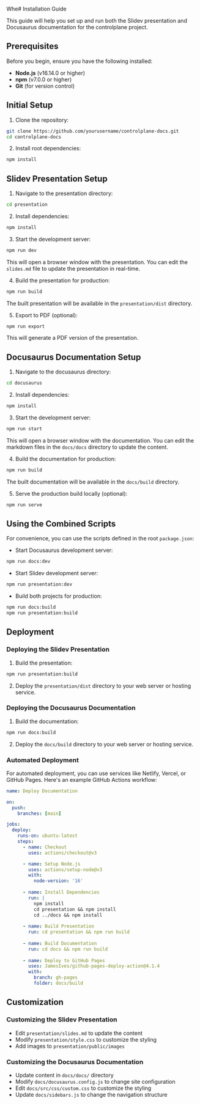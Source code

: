 Whe# Installation Guide

This guide will help you set up and run both the Slidev presentation and Docusaurus documentation for the controlplane project.

## Prerequisites

Before you begin, ensure you have the following installed:

- **Node.js** (v16.14.0 or higher)
- **npm** (v7.0.0 or higher)
- **Git** (for version control)

## Initial Setup

1. Clone the repository:

```bash
git clone https://github.com/yourusername/controlplane-docs.git
cd controlplane-docs
```

2. Install root dependencies:

```bash
npm install
```

## Slidev Presentation Setup

1. Navigate to the presentation directory:

```bash
cd presentation
```

2. Install dependencies:

```bash
npm install
```

3. Start the development server:

```bash
npm run dev
```

This will open a browser window with the presentation. You can edit the `slides.md` file to update the presentation in real-time.

4. Build the presentation for production:

```bash
npm run build
```

The built presentation will be available in the `presentation/dist` directory.

5. Export to PDF (optional):

```bash
npm run export
```

This will generate a PDF version of the presentation.

## Docusaurus Documentation Setup

1. Navigate to the docusaurus directory:

```bash
cd docusaurus
```

2. Install dependencies:

```bash
npm install
```

3. Start the development server:

```bash
npm run start
```

This will open a browser window with the documentation. You can edit the markdown files in the `docs/docs` directory to update the content.

4. Build the documentation for production:

```bash
npm run build
```

The built documentation will be available in the `docs/build` directory.

5. Serve the production build locally (optional):

```bash
npm run serve
```

## Using the Combined Scripts

For convenience, you can use the scripts defined in the root `package.json`:

- Start Docusaurus development server:

```bash
npm run docs:dev
```

- Start Slidev development server:

```bash
npm run presentation:dev
```

- Build both projects for production:

```bash
npm run docs:build
npm run presentation:build
```

## Deployment

### Deploying the Slidev Presentation

1. Build the presentation:

```bash
npm run presentation:build
```

2. Deploy the `presentation/dist` directory to your web server or hosting service.

### Deploying the Docusaurus Documentation

1. Build the documentation:

```bash
npm run docs:build
```

2. Deploy the `docs/build` directory to your web server or hosting service.

### Automated Deployment

For automated deployment, you can use services like Netlify, Vercel, or GitHub Pages. Here's an example GitHub Actions workflow:

```yaml
name: Deploy Documentation

on:
  push:
    branches: [main]

jobs:
  deploy:
    runs-on: ubuntu-latest
    steps:
      - name: Checkout
        uses: actions/checkout@v3

      - name: Setup Node.js
        uses: actions/setup-node@v3
        with:
          node-version: '16'
          
      - name: Install Dependencies
        run: |
          npm install
          cd presentation && npm install
          cd ../docs && npm install
          
      - name: Build Presentation
        run: cd presentation && npm run build
        
      - name: Build Documentation
        run: cd docs && npm run build
        
      - name: Deploy to GitHub Pages
        uses: JamesIves/github-pages-deploy-action@4.1.4
        with:
          branch: gh-pages
          folder: docs/build
```

## Customization

### Customizing the Slidev Presentation

- Edit `presentation/slides.md` to update the content
- Modify `presentation/style.css` to customize the styling
- Add images to `presentation/public/images`

### Customizing the Docusaurus Documentation

- Update content in `docs/docs/` directory
- Modify `docs/docusaurus.config.js` to change site configuration
- Edit `docs/src/css/custom.css` to customize the styling
- Update `docs/sidebars.js` to change the navigation structure